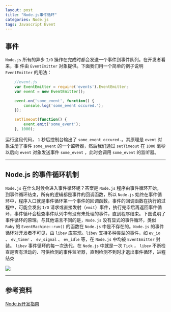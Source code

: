 ```yaml
---
layout: post
title: "Node.js事件循环"
categories: Node.js
tags: Javascript Event
---
```


## 事件

`Node.js` 所有的异步 `I/O` 操作在完成时都会发送一个事件到事件队列。在开发者看来，事
件由 `EventEmitter` 对象提供。下面我们用一个简单的例子说明 `EventEmitter` 的用法：

```js
	//event.js
	var EventEmitter = require('events').EventEmitter;
	var event = new EventEmitter();

	event.on('some_event', function() {
		console.log('some_event occured.');
	});

	setTimeout(function() {
		event.emit('some_event');
	}, 1000);
```

运行这段代码， `1` 秒后控制台输出了 `some_event occured.`。其原理是 `event` 对象注册了事件 `some_event` 的一个监听器，然后我们通过 `setTimeout` 在 `1000` 毫秒以后向 `event` 对象发送事件 `some_event` ，此时会调用 `some_event` 的监听器。

---

## Node.js 的事件循环机制

`Node.js` 在什么时候会进入事件循环呢？答案是 `Node.js` 程序由事件循环开始，到事件循环结束，所有的逻辑都是事件的回调函数，所以 `Node.js` 始终在事件循环中，程序入口就是事件循环第一个事件的回调函数。事件的回调函数在执行的过程中，可能会发出 `I/O` 请求或直接发射（`emit`）事件，执行完毕后再返回事件循环，事件循环会检查事件队列中有没有未处理的事件，直到程序结束。下图说明了事件循环的原理。与其他语言不同的是，`Node.js` 没有显式的事件循环，类似 `Ruby` 的 `EventMachine::run()` 的函数在 `Node.js` 中是不存在的。`Node.js` 的事件循环对开发者不可见，由 `libev` 库实现。`libev` 支持多种类型的事件，如 `ev_io` 、 `ev_timer` 、 `ev_signal` 、 `ev_idle` 等，在 `Node.js` 中均被 `EventEmitter` 封装。 `libev` 事件循环的每一次迭代，在 `Node.js` 中就是一次 `Tick` ， `libev` 不断检查是否有活动的、可供检测的事件监听器，直到检测不到时才退出事件循环，进程结束

![](http://7xr2ek.com1.z0.glb.clouddn.com/image/jpg/nodejs-event-loop.png)

---

## 参考资料

[Node.js开发指南](https://book.douban.com/subject/10789820/)